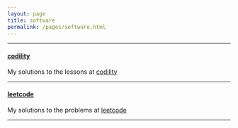 ```yaml
---
layout: page
title: software
permalink: /pages/software.html
---
```


---

#### <a name="codility"></a>[codility](https://github.com/markhary/codility/)

My solutions to the lessons at [codility](https://app.codility.com)

---

#### <a name="leetcode"></a>[leetcode](https://github.com/markhary/leetcode/)

My solutions to the problems at [leetcode](https://leetcode.com/problemset/all/)

---
